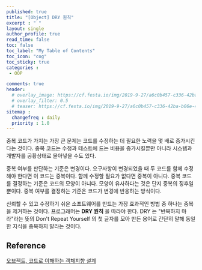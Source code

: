 ```yaml
---
published: true
title: "[Object] DRY 원칙"
excerpt : " "
layout: single
author_profile: true
read_time: false
toc: false
toc_label: "My Table of Contents"
toc_icon: "cog"
toc_sticky: true
categories :
 - OOP

comments: true
header:
  # overlay_image: https://cf.festa.io/img/2019-9-27/a6c0b457-c336-42ba-b06e-462de90ada91.jpg
  # overlay_filter: 0.5
  # teaser: https://cf.festa.io/img/2019-9-27/a6c0b457-c336-42ba-b06e-462de90ada91.jpg
sitemap :
  changefreq : daily
  priority : 1.0
---
```


중복 코드가 가지는 가장 큰 문제는 코드를 수정하는 데 필요한 노력을 몇 배로 증가시킨다는 것이다. 중복 코드는 수정과 테스트에 드는 비용을 증가시킬뿐만 아니라 시스템과 개발자를 공황상태로 몰아넣을 수도 있다.
  
중복 여부를 판단하는 기준은 변경이다. 요구사항이 변경되었을 때 두 코드를 함께 수정해야 한다면 이 코드는 중복이다. 함께 수정할 필요가 없다면 중복이 아니다. 중복 코드를 결정하는 기준은 코드의 모양이 아니다. 모양이 유사하다는 것은 단지 중복의 징후일 뿐이다. 중복 여부를 결정하는 기준은 코드가 변경에 반응하는 방식이다.
  
신뢰할 수 있고 수정하기 쉬운 소프트웨어를 만드는 가장 효과적인 방법 중 하나는 중복을 제거하는 것이다. 프로그래머는 __DRY 원칙__ 을 따라야 한다. DRY 는 "반복하지 마라"라는 뜻의 Don't Repeat Yourself 의 첫 글자를 모아 만든 용어로 간단히 말해 동일한 지식을 중복하지 말라는 것이다.
  
## Reference

[오브젝트, 코드로 이해하는 객체지향 설계](http://www.yes24.com/Product/Goods/74219491)